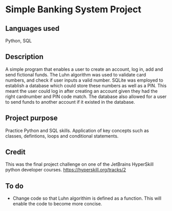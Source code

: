 # Simple Banking System Project


## Languages used
Python, SQL

## Description
A simple program that enables a user to create an account, log in, add and send fictional funds. The Luhn algorithm was used to validate card numbers, and check if user inputs a valid number. SQLite was employed to establish a database which could store these numbers as well as a PIN. This meant the user could log in after creating an account given they had the right cardnumber and PIN code match. The database also allowed for a user to send funds to another account if it existed in the database. 

## Project purpose
Practice Python and SQL skills. Application of key concepts such as classes, defintions, loops and conditional statements. 

## Credit
This was the final project challenge on one of the JetBrains HyperSkill python developer courses.
https://hyperskill.org/tracks/2

## To do

  - Change code so that Luhn algorithim is defined as a function. This will enable the code to become more concise.
